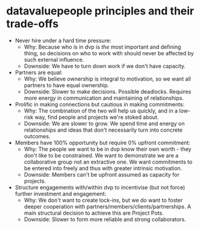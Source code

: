# datavaluepeople principles and their trade-offs

- Never hire under a hard time pressure:
    - Why: Because who is in dvp is _the_ most important and defining thing, so decisions on who to
      work with should never be affected by such external influence.
    - Downside: We have to turn down work if we don't have capacity.
- Partners are equal:
    - Why: We believe ownership is integral to motivation, so we want all partners to have equal
      ownership.
    - Downside: Slower to make decisions. Possible deadlocks. Requires more energy in communication
      and maintaining of relationships.
- Prolific in making connections but cautious in making commitments:
    - Why: The combination of the two will help us quickly, and in a low-risk way, find people and
      projects we're stoked about.
    - Downside: We are slower to grow. We spend time and energy on relationships and ideas that
      don't necessarily turn into concrete outcomes.
- Members have 100% opportunity but require 0% upfront commitment:
    - Why: The people we want to be in dvp know their own worth - they don't like to be
      constrained. We want to demonstrate we are a collaborative group not an extractive one. We
      want commitments to be entered into freely and thus with greater intrinsic motivation.
    - Downside: Members can't be upfront assumed as capacity for projects.
- Structure engagements with/within dvp to incentivise (but not force) further investment and
  engagement:
    - Why: We don't want to create lock-ins, but we do want to foster deeper cooperation with
      partners/members/clients/partnerships. A main structural decision to achieve this are Project
      Pots.
    - Downside: Slower to form more reliable and strong collaborators.
